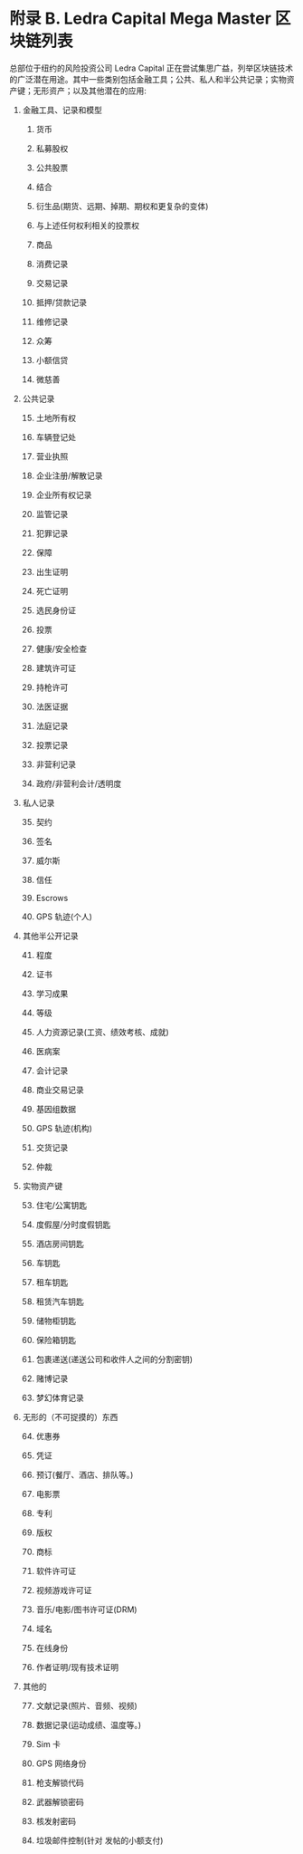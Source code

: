 <title>Ledra Capital Mega Master Blockchain List</title>  <link href="../../stylesheet.css" rel="stylesheet" type="text/css"> <link href="../../page_styles.css" rel="stylesheet" type="text/css">

# 附录 B. Ledra Capital Mega Master 区块链列表

总部位于纽约的风险投资公司 Ledra Capital 正在尝试集思广益，列举区块链技术的广泛潜在用途。其中一些类别包括金融工具；公共、私人和半公共记录；实物资产键；无形资产；以及其他潜在的应用:

1.  金融工具、记录和模型

    1.  货币

    2.  私募股权

    3.  公共股票

    4.  结合

    5.  衍生品(期货、远期、掉期、期权和更复杂的变体)

    6.  与上述任何权利相关的投票权

    7.  商品

    8.  消费记录

    9.  交易记录

    10.  抵押/贷款记录

    11.  维修记录

    12.  众筹

    13.  小额信贷

    14.  微慈善

2.  公共记录

    15.  土地所有权

    16.  车辆登记处

    17.  营业执照

    18.  企业注册/解散记录

    19.  企业所有权记录

    20.  监管记录

    21.  犯罪记录

    22.  保障

    23.  出生证明

    24.  死亡证明

    25.  选民身份证

    26.  投票

    27.  健康/安全检查

    28.  建筑许可证

    29.  持枪许可

    30.  法医证据

    31.  法庭记录

    32.  投票记录

    33.  非营利记录

    34.  政府/非营利会计/透明度

3.  私人记录

    35.  契约

    36.  签名

    37.  威尔斯

    38.  信任

    39.  Escrows

    40.  GPS 轨迹(个人)

4.  其他半公开记录

    41.  程度

    42.  证书

    43.  学习成果

    44.  等级

    45.  人力资源记录(工资、绩效考核、成就)

    46.  医病案

    47.  会计记录

    48.  商业交易记录

    49.  基因组数据

    50.  GPS 轨迹(机构)

    51.  交货记录

    52.  仲裁

5.  实物资产键

    53.  住宅/公寓钥匙

    54.  度假屋/分时度假钥匙

    55.  酒店房间钥匙

    56.  车钥匙

    57.  租车钥匙

    58.  租赁汽车钥匙

    59.  储物柜钥匙

    60.  保险箱钥匙

    61.  包裹递送(递送公司和收件人之间的分割密钥)

    62.  赌博记录

    63.  梦幻体育记录

6.  无形的（不可捉摸的）东西

    64.  优惠券

    65.  凭证

    66.  预订(餐厅、酒店、排队等。)

    67.  电影票

    68.  专利

    69.  版权

    70.  商标

    71.  软件许可证

    72.  视频游戏许可证

    73.  音乐/电影/图书许可证(DRM)

    74.  域名

    75.  在线身份

    76.  作者证明/现有技术证明

7.  其他的

    77.  文献记录(照片、音频、视频)

    78.  数据记录(运动成绩、温度等。)

    79.  Sim 卡

    80.  GPS 网络身份

    81.  枪支解锁代码

    82.  武器解锁密码

    83.  核发射密码

    84.  垃圾邮件控制(针对 发帖的小额支付)